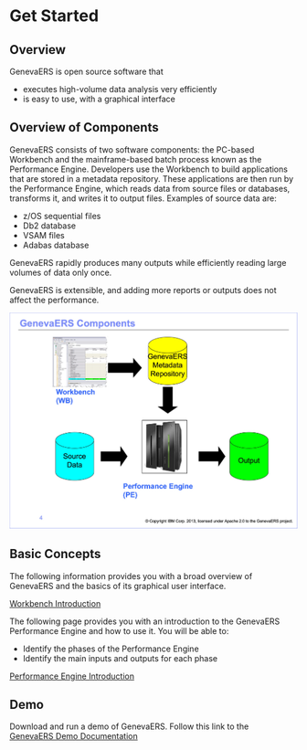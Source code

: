 # Get Started

## Overview 
GenevaERS is open source software that
- executes high-volume data analysis very efficiently
- is easy to use, with a graphical interface
  
## Overview of Components
GenevaERS consists of two software components: the PC-based Workbench and the mainframe-based batch process known as the Performance Engine. Developers use the Workbench to build applications that are stored in a metadata repository. These applications are then run by the Performance Engine, which reads data from source files or databases, transforms it, and writes it to output files.
Examples of source data are:
- z/OS sequential files
- Db2 database
- VSAM files
- Adabas database
  
GenevaERS rapidly produces many outputs while efficiently reading large volumes of data only once.

GenevaERS is extensible, and adding more reports or outputs does not affect the performance. 

![Diagram of GenevaERS components.](../images/Module1-Introduction-to-Views/Module1_Slide4.jpeg)

## Basic Concepts

The following information provides you with a broad overview of GenevaERS and the basics of its graphical user interface. 

[Workbench Introduction](Concepts/Intro0_Introduction_to_Using_GenevaERS.md)

The following page provides you with an introduction to the GenevaERS Performance Engine and how to use it.  You will be able to:
- Identify the phases of the Performance Engine 
- Identify the main inputs and outputs for each phase

[Performance Engine Introduction](Concepts/Intro1_Introduction_to_the_Performance_Engine.md)

  
## Demo
Download and run a demo of GenevaERS. Follow this link to the  
[GenevaERS Demo Documentation](https://genevaers.github.io/Demo/)

